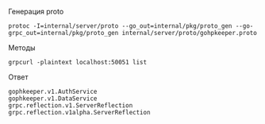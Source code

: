 Генерация proto
````
protoc -I=internal/server/proto --go_out=internal/pkg/proto_gen --go-grpc_out=internal/pkg/proto_gen internal/server/proto/gohpkeeper.proto
````

Методы
````
grpcurl -plaintext localhost:50051 list
````
Ответ
````
gophkeeper.v1.AuthService
gophkeeper.v1.DataService
grpc.reflection.v1.ServerReflection
grpc.reflection.v1alpha.ServerReflection
````

